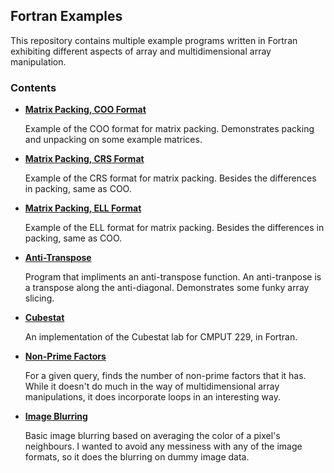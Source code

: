 ## Fortran Examples

This repository contains multiple example programs written in Fortran exhibiting
different aspects of array and multidimensional array manipulation. 

### Contents

- [**Matrix Packing, COO Format**](matrix_coo.f90)

  Example of the COO format for matrix packing. Demonstrates packing and unpacking
  on some example matrices.


- [**Matrix Packing, CRS Format**](matrix_crs.f90)

  Example of the CRS format for matrix packing. Besides the differences in packing,
  same as COO.


- [**Matrix Packing, ELL Format**](matrix_ell.f90)

  Example of the ELL format for matrix packing. Besides the differences in packing,
  same as COO.


- [**Anti-Transpose**](antitranspose.f90)

  Program that impliments an anti-transpose function. An anti-tranpose is a transpose
  along the anti-diagonal. Demonstrates some funky array slicing.


- [**Cubestat**](cubestat.f90)

  An implementation of the Cubestat lab for CMPUT 229, in Fortran.


- [**Non-Prime Factors**](nonprimefactors.f90)

  For a given query, finds the number of non-prime factors that it has. While it doesn't
  do much in the way of multidimensional array manipulations, it does incorporate loops in
  an interesting way.


- [**Image Blurring**](image_blurring.f90)

  Basic image blurring based on averaging the color of a pixel's neighbours. I wanted to
  avoid any messiness with any of the image formats, so it does the blurring on dummy image
  data.

